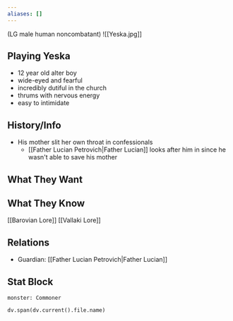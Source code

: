 ```yaml
---
aliases: []
---
```

(LG male human noncombatant)
![[Yeska.jpg]]
## Playing Yeska
- 12 year old alter boy
- wide-eyed and fearful
- incredibly dutiful in the church
- thrums with nervous energy
- easy to intimidate

## History/Info
- His mother slit her own throat in confessionals
	- [[Father Lucian Petrovich|Father Lucian]] looks after him in since he wasn't able to save his mother

## What They Want

## What They Know
[[Barovian Lore]]
[[Vallaki Lore]]

## Relations
- Guardian: [[Father Lucian Petrovich|Father Lucian]]

## Stat Block

```statblock
monster: Commoner
```

```dataviewjs
dv.span(dv.current().file.name)
```
